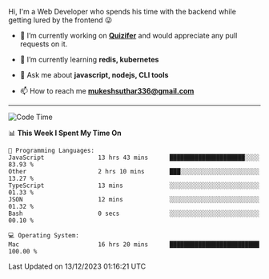 Hi, I'm a Web Developer who spends his time with the backend while getting lured by the frontend 😜

- 🔭 I’m currently working on **[Quizifer](https://github.com/SutharMukesh/Quizifer/)** and would appreciate any pull requests on it.

- 🌱 I’m currently learning **redis, kubernetes**

- 💬 Ask me about **javascript, nodejs, CLI tools**

- 📫 How to reach me **mukeshsuthar336@gmail.com**

---
<!--START_SECTION:waka-->
![Code Time](http://img.shields.io/badge/Code%20Time-2%2C676%20hrs%2012%20mins-blue)

📊 **This Week I Spent My Time On** 

```text
💬 Programming Languages: 
JavaScript               13 hrs 43 mins      █████████████████████░░░░   83.93 % 
Other                    2 hrs 10 mins       ███░░░░░░░░░░░░░░░░░░░░░░   13.27 % 
TypeScript               13 mins             ░░░░░░░░░░░░░░░░░░░░░░░░░   01.33 % 
JSON                     12 mins             ░░░░░░░░░░░░░░░░░░░░░░░░░   01.32 % 
Bash                     0 secs              ░░░░░░░░░░░░░░░░░░░░░░░░░   00.10 % 

💻 Operating System: 
Mac                      16 hrs 20 mins      █████████████████████████   100.00 % 
```


 Last Updated on 13/12/2023 01:16:21 UTC
<!--END_SECTION:waka-->
